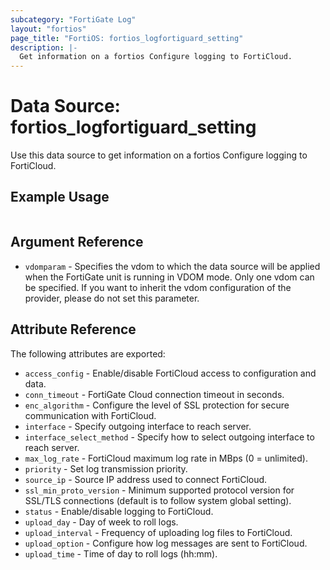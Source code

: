 ```yaml
---
subcategory: "FortiGate Log"
layout: "fortios"
page_title: "FortiOS: fortios_logfortiguard_setting"
description: |-
  Get information on a fortios Configure logging to FortiCloud.
---
```


# Data Source: fortios_logfortiguard_setting
Use this data source to get information on a fortios Configure logging to FortiCloud.


## Example Usage

```hcl

```

## Argument Reference

* `vdomparam` - Specifies the vdom to which the data source will be applied when the FortiGate unit is running in VDOM mode. Only one vdom can be specified. If you want to inherit the vdom configuration of the provider, please do not set this parameter.

## Attribute Reference

The following attributes are exported:

* `access_config` - Enable/disable FortiCloud access to configuration and data.
* `conn_timeout` - FortiGate Cloud connection timeout in seconds.
* `enc_algorithm` - Configure the level of SSL protection for secure communication with FortiCloud.
* `interface` - Specify outgoing interface to reach server.
* `interface_select_method` - Specify how to select outgoing interface to reach server.
* `max_log_rate` - FortiCloud maximum log rate in MBps (0 = unlimited).
* `priority` - Set log transmission priority.
* `source_ip` - Source IP address used to connect FortiCloud.
* `ssl_min_proto_version` - Minimum supported protocol version for SSL/TLS connections (default is to follow system global setting).
* `status` - Enable/disable logging to FortiCloud.
* `upload_day` - Day of week to roll logs.
* `upload_interval` - Frequency of uploading log files to FortiCloud.
* `upload_option` - Configure how log messages are sent to FortiCloud.
* `upload_time` - Time of day to roll logs (hh:mm).
